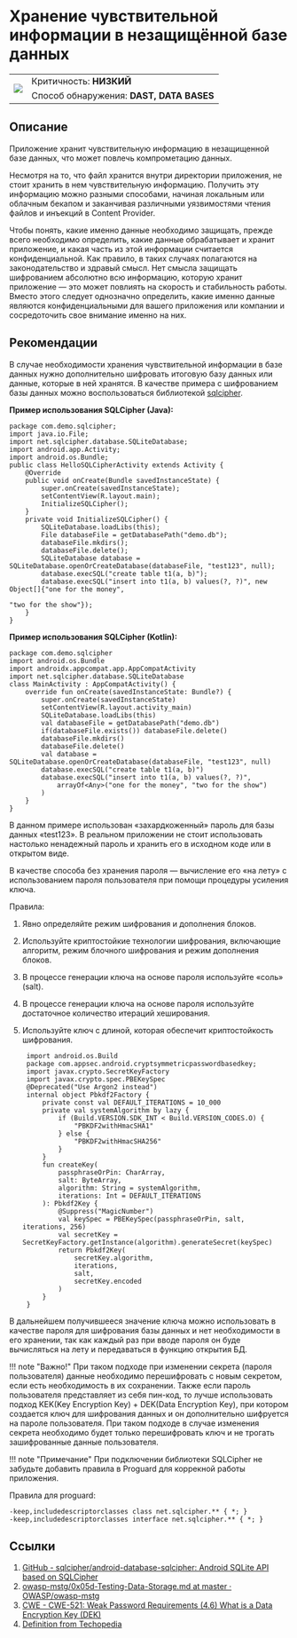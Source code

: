 # Хранение чувствительной информации в незащищённой базе данных

<table class='noborder'>
    <colgroup>
      <col/>
      <col/>
    </colgroup>
    <tbody>
      <tr>
        <td rowspan="2"><img src="../../../img/defekt_nizkij.png"/></td>
        <td>Критичность:<strong> НИЗКИЙ</strong></td>
      </tr>
      <tr>
        <td>Способ обнаружения:<strong> DAST, DATA BASES</strong></td>
      </tr>
    </tbody>
</table>

## Описание

Приложение хранит чувствительную информацию в незащищенной базе данных, что может повлечь компрометацию данных. 

Несмотря на то, что файл хранится внутри директории приложения, не стоит хранить в нем чувствительную информацию. Получить эту информацию можно разными способами, начиная локальным или облачным бекапом и заканчивая различными уязвимостями чтения файлов и инъекций в Content Provider.

Чтобы понять, какие именно данные необходимо защищать, прежде всего необходимо определить, какие данные обрабатывает и хранит приложение, и какая часть из этой информации считается конфиденциальной. Как правило, в таких случаях полагаются на законодательство и здравый смысл. Нет смысла защищать шифрованием абсолютно всю информацию, которую хранит приложение — это может повлиять на скорость и стабильность работы. Вместо этого следует однозначно определить, какие именно данные являются конфиденциальными для вашего приложения или компании и сосредоточить свое внимание именно на них.

## Рекомендации

В случае необходимости хранения чувствительной информации в базе данных нужно дополнительно шифровать итоговую базу данных или данные, которые в ней хранятся. В качестве примера с шифрованием базы данных можно воспользоваться библиотекой [sqlcipher]().

**Пример использования SQLCipher (Java):**

    package com.demo.sqlcipher;
    import java.io.File;
    import net.sqlcipher.database.SQLiteDatabase;
    import android.app.Activity;
    import android.os.Bundle;
    public class HelloSQLCipherActivity extends Activity {
        @Override
        public void onCreate(Bundle savedInstanceState) {
            super.onCreate(savedInstanceState);
            setContentView(R.layout.main);
            InitializeSQLCipher();
        }
        private void InitializeSQLCipher() {
            SQLiteDatabase.loadLibs(this);
            File databaseFile = getDatabasePath("demo.db");
            databaseFile.mkdirs();
            databaseFile.delete();
            SQLiteDatabase database = SQLiteDatabase.openOrCreateDatabase(databaseFile, "test123", null);
            database.execSQL("create table t1(a, b)");
            database.execSQL("insert into t1(a, b) values(?, ?)", new Object[]{"one for the money",
                                                                            "two for the show"});
        }
    }

**Пример использования SQLCipher (Kotlin):**

    package com.demo.sqlcipher
    import android.os.Bundle
    import androidx.appcompat.app.AppCompatActivity
    import net.sqlcipher.database.SQLiteDatabase
    class MainActivity : AppCompatActivity() {
        override fun onCreate(savedInstanceState: Bundle?) {
            super.onCreate(savedInstanceState)
            setContentView(R.layout.activity_main)
            SQLiteDatabase.loadLibs(this)
            val databaseFile = getDatabasePath("demo.db")
            if(databaseFile.exists()) databaseFile.delete()
            databaseFile.mkdirs()
            databaseFile.delete()
            val database = SQLiteDatabase.openOrCreateDatabase(databaseFile, "test123", null)
            database.execSQL("create table t1(a, b)")
            database.execSQL("insert into t1(a, b) values(?, ?)",
                arrayOf<Any>("one for the money", "two for the show")
            )
        }
    }

В данном примере использован «захардкоженный» пароль для базы данных «test123». В реальном приложении не стоит использовать настолько ненадежный пароль и хранить его в исходном коде или в открытом виде.

В качестве способа без хранения пароля — вычисление его «на лету» с использованием пароля пользователя при помощи процедуры усиления ключа.

Правила:

1. Явно определяйте режим шифрования и дополнения блоков.
2. Используйте криптостойкие технологии шифрования, включающие алгоритм, режим блочного шифрования и режим дополнения блоков.
3. В процессе генерации ключа на основе пароля используйте «соль» (salt).
4. В процессе генерации ключа на основе пароля используйте достаточное количество итераций хеширования.
5. Используйте ключ с длиной, которая обеспечит криптостойкость шифрования.
 
        import android.os.Build
        package com.appsec.android.cryptsymmetricpasswordbasedkey;
        import javax.crypto.SecretKeyFactory
        import javax.crypto.spec.PBEKeySpec
        @Deprecated("Use Argon2 instead")
        internal object Pbkdf2Factory {
            private const val DEFAULT_ITERATIONS = 10_000
            private val systemAlgorithm by lazy {
                if (Build.VERSION.SDK_INT < Build.VERSION_CODES.O) {
                    "PBKDF2withHmacSHA1"
                } else {
                    "PBKDF2withHmacSHA256"
                }
            }
            fun createKey(
                passphraseOrPin: CharArray,
                salt: ByteArray,
                algorithm: String = systemAlgorithm,
                iterations: Int = DEFAULT_ITERATIONS
            ): Pbkdf2Key {
                @Suppress("MagicNumber")
                val keySpec = PBEKeySpec(passphraseOrPin, salt, iterations, 256)
                val secretKey = SecretKeyFactory.getInstance(algorithm).generateSecret(keySpec)
                return Pbkdf2Key(
                    secretKey.algorithm,
                    iterations,
                    salt,
                    secretKey.encoded
                )
            }
        }

В дальнейшем получившееся значение ключа можно использовать в качестве пароля для шифрования базы данных и нет необходимости в его хранении,  так как каждый раз при вводе пароля он буде вычисляться на лету и передаваться в функцию открытия БД.

!!! note "Важно!"
    При таком подходе при изменении секрета (пароля пользователя) данные необходимо перешифровать с новым секретом, если есть необходимость в их сохранении. Также если пароль пользователя представляет из себя пин-код, то лучше использовать подход KEK(Key Encryption Key) + DEK(Data Encryption Key), при котором создается ключ для шифрования данных и он дополнительно шифруется на пароле пользователя. При таком подходе в случае изменения секрета необходимо будет только перешифровать ключ и не трогать зашифрованные данные пользователя.
 
!!! note "Примечание"
    При подключении библиотеки SQLCipher не забудьте добавить правила в Proguard для коррекной работы приложения.

Правила для proguard:

    -keep,includedescriptorclasses class net.sqlcipher.** { *; }
    -keep,includedescriptorclasses interface net.sqlcipher.** { *; }

## Ссылки

1. [GitHub - sqlcipher/android-database-sqlcipher: Android SQLite API based on SQLCipher](https://github.com/sqlcipher/android-database-sqlcipher)
2. [owasp-mstg/0x05d-Testing-Data-Storage.md at master · OWASP/owasp-mstg](https://github.com/OWASP/owasp-mstg/blob/master/Document/0x05d-Testing-Data-Storage.md#sqlite-databases-encrypted)
3. [CWE - CWE-521: Weak Password Requirements (4.6) What is a Data Encryption Key (DEK)](https://cwe.mitre.org/data/definitions/521.html)
4. [Definition from Techopedia](https://www.techopedia.com/definition/5660/data-encryption-key-dek)